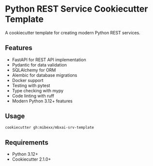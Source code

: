 # Python REST Service Cookiecutter Template

A cookiecutter template for creating modern Python REST services.

## Features

- FastAPI for REST API implementation
- Pydantic for data validation
- SQLAlchemy for ORM
- Alembic for database migrations
- Docker support
- Testing with pytest
- Type checking with mypy
- Code linting with ruff
- Modern Python 3.12+ features

## Usage

```bash
cookiecutter gh:mibexx/mbxai-srv-template
```

## Requirements

- Python 3.12+
- Cookiecutter 2.1.0+
